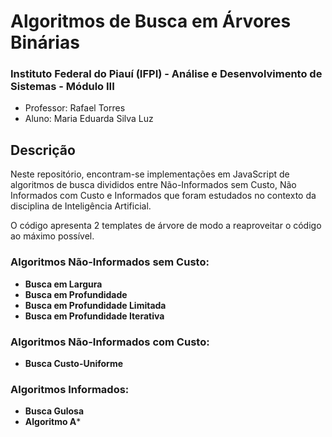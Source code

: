 # Algoritmos de Busca em Árvores Binárias

### Instituto Federal do Piauí (IFPI) - Análise e Desenvolvimento de Sistemas - Módulo III
- Professor: Rafael Torres
- Aluno: Maria Eduarda Silva Luz

## Descrição

Neste repositório, encontram-se implementações em JavaScript de algoritmos de busca divididos entre Não-Informados sem Custo, Não Informados com Custo e Informados que foram estudados no contexto da disciplina de Inteligência Artificial.

O código apresenta 2 templates de árvore de modo a reaproveitar o código ao máximo possível.

### Algoritmos Não-Informados sem Custo:

- **Busca em Largura**
- **Busca em Profundidade**
- **Busca em Profundidade Limitada**
- **Busca em Profundidade Iterativa**

### Algoritmos Não-Informados com Custo:

- **Busca Custo-Uniforme**

### Algoritmos Informados:

- **Busca Gulosa**
- **Algoritmo A***
